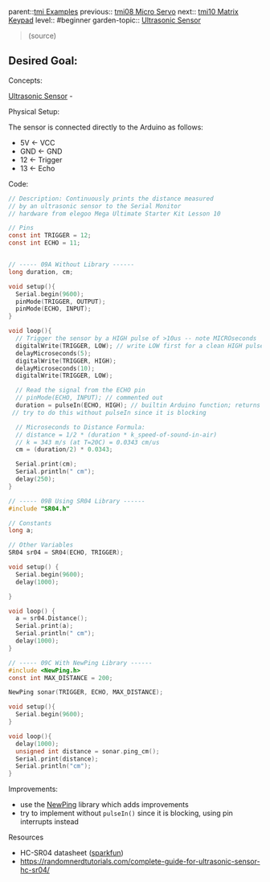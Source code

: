 parent::[tmi Examples](Personal%20Folders/that_marouk_ish/tmi%20Examples.md)
previous:: [tmi08 Micro Servo](Personal%20Folders/that_marouk_ish/tmi08%20Micro%20Servo.md)
next:: [tmi10 Matrix Keypad](tmi10%20Matrix%20Keypad.md)
level:: #beginner
garden-topic:: [Ultrasonic Sensor](../../Ultrasonic%20Sensor.md)

>  (source)

Desired Goal:
- 

Concepts:

[Ultrasonic Sensor](Ultrasonic%20Sensor.md) -

Physical Setup:

The sensor is connected directly to the Arduino as follows:
- 5V <- VCC
- GND <- GND
- 12 <- Trigger
- 13 <- Echo

Code:

``` c
// Description: Continuously prints the distance measured 
// by an ultrasonic sensor to the Serial Monitor
// hardware from elegoo Mega Ultimate Starter Kit Lesson 10

// Pins
const int TRIGGER = 12;
const int ECHO = 11;


// ----- 09A Without Library ------
long duration, cm;

void setup(){
  Serial.begin(9600);
  pinMode(TRIGGER, OUTPUT);
  pinMode(ECHO, INPUT);
}

void loop(){
  // Trigger the sensor by a HIGH pulse of >10us -- note MICROseconds
  digitalWrite(TRIGGER, LOW); // write LOW first for a clean HIGH pulse
  delayMicroseconds(5);
  digitalWrite(TRIGGER, HIGH);
  delayMicroseconds(10);
  digitalWrite(TRIGGER, LOW); 

  // Read the signal from the ECHO pin
  // pinMode(ECHO, INPUT); // commented out 
  duration = pulseIn(ECHO, HIGH); // builtin Arduino function; returns microseconds
 // try to do this without pulseIn since it is blocking

  // Microseconds to Distance Formula:
  // distance = 1/2 * (duration * k_speed-of-sound-in-air)
  // k = 343 m/s (at T=20C) = 0.0343 cm/us
  cm = (duration/2) * 0.0343;

  Serial.print(cm);
  Serial.println(" cm");
  delay(250);
}

// ----- 09B Using SR04 Library ------
#include "SR04.h"

// Constants
long a;

// Other Variables
SR04 sr04 = SR04(ECHO, TRIGGER);

void setup() {
  Serial.begin(9600);
  delay(1000);

}

void loop() {
  a = sr04.Distance();
  Serial.print(a);
  Serial.println(" cm");
  delay(1000);
}

// ----- 09C With NewPing Library ------
#include <NewPing.h>
const int MAX_DISTANCE = 200;

NewPing sonar(TRIGGER, ECHO, MAX_DISTANCE);

void setup(){
  Serial.begin(9600);
}

void loop(){
  delay(1000);
  unsigned int distance = sonar.ping_cm();
  Serial.print(distance);
  Serial.println("cm");
}

```

Improvements:
- use the [NewPing](https://www.arduino.cc/reference/en/libraries/newping/) library which adds improvements
- try to implement without `pulseIn()` since it is blocking, using pin interrupts instead

Resources
- HC-SR04 datasheet ([sparkfun](https://cdn.sparkfun.com/datasheets/Sensors/Proximity/HCSR04.pdf))
- https://randomnerdtutorials.com/complete-guide-for-ultrasonic-sensor-hc-sr04/